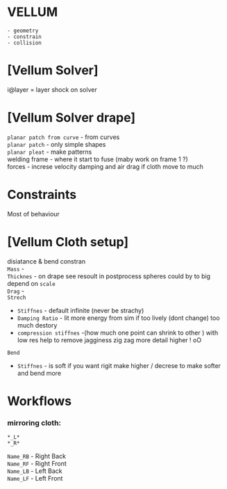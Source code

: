 # VELLUM
```
- geometry 
- constrain 
- collision
```
# [Vellum Solver] 


i@layer = layer shock on solver 

# [Vellum Solver drape]
`planar patch from curve` - from curves  
`planar patch` - only simple shapes  
`planar pleat` - make patterns  
welding frame - where it start to fuse  (maby work on frame 1 ?)  
forces - increse velocity damping and air drag if cloth move to much 

# Constraints
Most of behaviour    

# [Vellum Cloth setup]
disiatance & bend constran  
`Mass` -   
`Thicknes` - on drape see resoult in postprocess spheres could by to big  depend on `scale`     
`Drag` -    
`Strech`   
- `Stiffnes` - default infinite (never be strachy) 
- `Damping Ratio` - lit more energy from sim  if too lively  (dont change) too much destory  
- `compression stiffnes` -(how much one point can shrink to other )  with low res help to remove jagginess zig zag  more detail higher ! oO    

`Bend`
- `Stiffnes` - is soft if you want rigit make higher  / decrese to make softer  and bend more  

# Workflows  
### mirroring cloth: 

`*_L*`  
`*_R*`  
 
`Name_RB` -   Right Back  
`Name_RF` -   Right Front  
`Name_LB` -   Left Back  
`Name_LF` -   Left Front  




